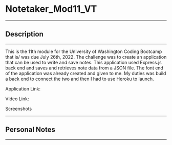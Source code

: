 # Notetaker_Mod11_VT

---

## Description

---

This is the 11th module for the University of Washington Coding Bootcamp that is/ was due July 26th, 2022. The challenge was to create an application that can be used to write and save notes. This application used Express.js back end and saves and retrieves note data from a JSON file. The font end of the application was already created and given to me. My duties was build a back end to connect the two and then I had to use Heroku to launch.


Application Link:

Video Link:

Screenshots

---

## Personal Notes

---
